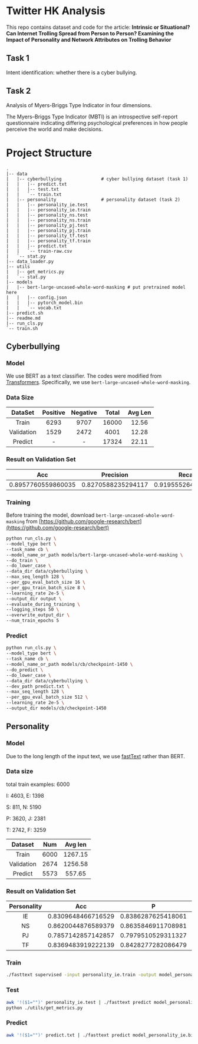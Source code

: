 # Twitter HK Analysis

This repo contains dataset and code for the article: **Intrinsic or Situational? Can Internet Trolling Spread from Person to Person?
Examining the Impact of Personality and Network Attributes on Trolling Behavior**

## Task 1

Intent identification: whether there is a cyber bullying.

## Task 2

Analysis of Myers-Briggs Type Indicator in four dimensions.

The Myers–Briggs Type Indicator (MBTI) is an introspective self-report questionnaire indicating differing psychological preferences in how people perceive the world and make decisions.



# Project Structure
```
.
|-- data
|   |-- cyberbullying               # cyber bullying dataset (task 1)
|   |   |-- predict.txt
|   |   |-- test.txt
|   |   `-- train.txt
|   |-- personality                 # personality dataset (task 2)
|   |   |-- personality_ie.test
|   |   |-- personality_ie.train
|   |   |-- personality_ns.test
|   |   |-- personality_ns.train
|   |   |-- personality_pj.test
|   |   |-- personality_pj.train
|   |   |-- personality_tf.test
|   |   |-- personality_tf.train
|   |   |-- predict.txt
|   |   `-- train-raw.csv
|   `-- stat.py
|-- data_loader.py
|-- utils
|   |-- get_metrics.py
|   `-- stat.py
|-- models
|   |-- bert-large-uncased-whole-word-masking # put pretrained model here
|   |   |-- config.json
|   |   |-- pytorch_model.bin
|   |   `-- vocab.txt
|-- predict.sh
|-- readme.md
|-- run_cls.py
`-- train.sh 
```


## Cyberbullying

### Model

We use BERT as a text classifier. The codes were modified from [Transformers](https://github.com/huggingface/transformers). Specifically, we use `bert-large-uncased-whole-word-masking`.

### Data Size

| DataSet | Positive | Negative | Total| Avg Len|
| :------:| :------:  | :------:  |:---:|:---:|
|Train|6293|9707|16000|12.56|
|Validation|1529|2472|4001|12.28|
|Predict| -| -|17324|22.11|

### Result on Validation Set

|Acc|Precision|Recall|F1|
|:---:|:---:|:---:|:---:|
|0.8957760559860035|0.8270588235294117|0.9195552648790059|0.8708578507277794|

### Training 

Before training the model, download `bert-large-uncased-whole-word-masking` from [https://github.com/google-research/bert](https://github.com/google-research/bert)



```bash
python run_cls.py \
--model_type bert \
--task_name cb \
--model_name_or_path models/bert-large-uncased-whole-word-masking \
--do_train \
--do_lower_case \
--data_dir data/cyberbullying \
--max_seq_length 128 \
--per_gpu_eval_batch_size 16 \
--per_gpu_train_batch_size 8 \
--learning_rate 2e-5 \
--output_dir output \
--evaluate_during_training \
--logging_steps 50 \
--overwrite_output_dir \
--num_train_epochs 5
```

### Predict

```bash
python run_cls.py \
--model_type bert \
--task_name cb \
--model_name_or_path models/cb/checkpoint-1450 \
--do_predict \
--do_lower_case \
--data_dir data/cyberbullying \
--dev_path predict.txt \
--max_seq_length 128 \
--per_gpu_eval_batch_size 512 \
--learning_rate 2e-5 \
--output_dir models/cb/checkpoint-1450
```


## Personality

### Model

Due to the long length of the input text, we use [fastText](https://github.com/facebookresearch/fastText) rather than BERT.


### Data size

total train examples: 6000

I: 4603, E: 1398

S: 811, N: 5190

P: 3620, J: 2381

T: 2742, F: 3259



|Dataset|Num|Avg len|
|:----:|:----:|:----:|
|Train|6000|1267.15|
|Validation|2674|1256.58|
|Predict|5573|557.65|



### Result on Validation Set

|Personality|Acc|P|R|F1|
|:---:|:---:|:---:|:---:|:---:|
|IE|0.8309648466716529|0.8386287625418061|0.9681467181467182|0.8987455197132618|
|NS|0.8620044876589379|0.8635846911708981|0.9960664335664335|0.9251065557134159|
|PJ|0.7857142857142857|0.7979510529311327|0.8654320987654321|0.83032277169085|
|TF|0.8369483919222139|0.8428277282086479|0.8557491289198607|0.8492392807745505|


### Train

```bash
./fasttext supervised -input personality_ie.train -output model_personality_ie -epoch 20
```

### Test

```bash
awk '!($1="")' personality_ie.test | ./fasttext predict model_personality_ie.bin - > result_ie.txt
python ./utils/get_metrics.py
```

### Predict

```bash
awk '!($1="")' predict.txt | ./fasttext predict model_personality_ie.bin - > pred_ie.txt
```
